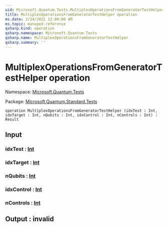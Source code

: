 ```yaml
---
uid: Microsoft.Quantum.Tests.MultiplexOperationsFromGeneratorTestHelper
title: MultiplexOperationsFromGeneratorTestHelper operation
ms.date: 3/24/2021 12:00:00 AM
ms.topic: managed-reference
qsharp.kind: operation
qsharp.namespace: Microsoft.Quantum.Tests
qsharp.name: MultiplexOperationsFromGeneratorTestHelper
qsharp.summary: ''
---
```


# MultiplexOperationsFromGeneratorTestHelper operation

Namespace: [Microsoft.Quantum.Tests](xref:Microsoft.Quantum.Tests)

Package: [Microsoft.Quantum.Standard.Tests](https://nuget.org/packages/Microsoft.Quantum.Standard.Tests)




```qsharp
operation MultiplexOperationsFromGeneratorTestHelper (idxTest : Int, idxTarget : Int, nQubits : Int, idxControl : Int, nControls : Int) : Result
```


## Input

### idxTest : [Int](xref:microsoft.quantum.lang-ref.int)




### idxTarget : [Int](xref:microsoft.quantum.lang-ref.int)




### nQubits : [Int](xref:microsoft.quantum.lang-ref.int)




### idxControl : [Int](xref:microsoft.quantum.lang-ref.int)




### nControls : [Int](xref:microsoft.quantum.lang-ref.int)





## Output : __invalid<Result>__

